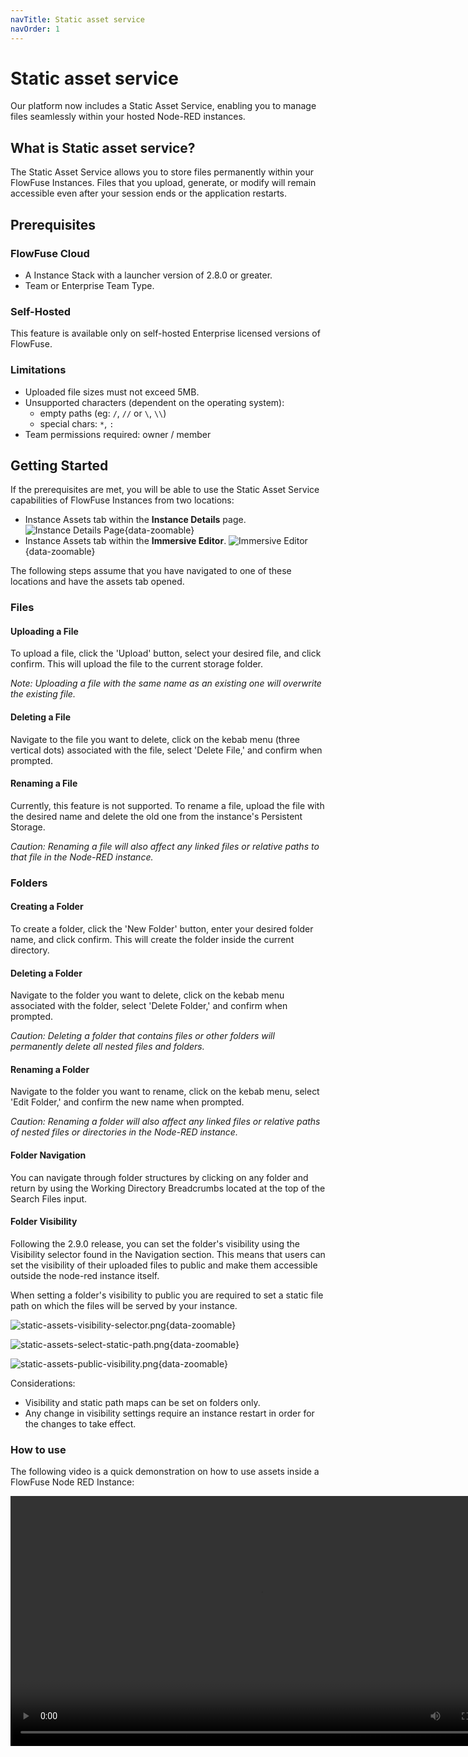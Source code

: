 ```yaml
---
navTitle: Static asset service
navOrder: 1
---
```


# Static asset service

Our platform now includes a Static Asset Service, enabling you to manage files seamlessly within your hosted Node-RED instances.

## What is Static asset service?

The Static Asset Service allows you to store files permanently within your FlowFuse Instances. Files that you upload, generate, or modify will remain accessible even after your session ends or the application restarts.

## Prerequisites

### FlowFuse Cloud

- A Instance Stack with a launcher version of 2.8.0 or greater.
- Team or Enterprise Team Type.

### Self-Hosted

This feature is available only on self-hosted Enterprise licensed versions of FlowFuse.

### Limitations

- Uploaded file sizes must not exceed 5MB.
- Unsupported characters (dependent on the operating system):
  - empty paths (eg: `/`, `//` or `\`, `\\`)
  - special chars: `*`, `:`
- Team permissions required: owner / member

## Getting Started

If the prerequisites are met, you will be able to use the Static Asset Service capabilities of FlowFuse Instances from two locations:

- Instance Assets tab within the **Instance Details** page.
  ![Instance Details Page](./images/assets-tab-instance.png){data-zoomable}
- Instance Assets tab within the **Immersive Editor**.
  ![Immersive Editor](./images/assets-tab-editor.png){data-zoomable}

The following steps assume that you have navigated to one of these locations and have the assets tab opened.

### Files

#### Uploading a File

To upload a file, click the 'Upload' button, select your desired file, and click confirm. This will upload the file to the current storage folder.

*Note: Uploading a file with the same name as an existing one will overwrite the existing file.*

#### Deleting a File

Navigate to the file you want to delete, click on the kebab menu (three vertical dots) associated with the file, select 'Delete File,' and confirm when prompted.

#### Renaming a File

Currently, this feature is not supported. To rename a file, upload the file with the desired name and delete the old one from the instance's Persistent Storage.

*Caution: Renaming a file will also affect any linked files or relative paths to that file in the Node-RED instance.*

### Folders

#### Creating a Folder

To create a folder, click the 'New Folder' button, enter your desired folder name, and click confirm. This will create the folder inside the current directory.

#### Deleting a Folder

Navigate to the folder you want to delete, click on the kebab menu associated with the folder, select 'Delete Folder,' and confirm when prompted.

*Caution: Deleting a folder that contains files or other folders will permanently delete all nested files and folders.*

#### Renaming a Folder

Navigate to the folder you want to rename, click on the kebab menu, select 'Edit Folder,' and confirm the new name when prompted.

*Caution: Renaming a folder will also affect any linked files or relative paths of nested files or directories in the Node-RED instance.*

#### Folder Navigation

You can navigate through folder structures by clicking on any folder and return by using the Working Directory Breadcrumbs located at the top of the Search Files input.

#### Folder Visibility

Following the 2.9.0 release, you can set the folder's visibility using the Visibility selector found in the Navigation section. 
This means that users can set the visibility of their uploaded files to public and make them accessible outside the node-red instance itself.

When setting a folder's visibility to public you are required to set a static file path on which the files will be served by your instance.

![static-assets-visibility-selector.png](images/static-assets-visibility-selector.png){data-zoomable}

![static-assets-select-static-path.png](images/static-assets-select-static-path.png){data-zoomable}

![static-assets-public-visibility.png](images/static-assets-public-visibility.png){data-zoomable}

Considerations:
- Visibility and static path maps can be set on folders only.
- Any change in visibility settings require an instance restart in order for the changes to take effect.

### How to use

The following video is a quick demonstration on how to use assets inside a FlowFuse Node RED Instance:

<video controls width="800">
  <source src="https://website-data.s3.eu-west-1.amazonaws.com/Assets+Service+Demo.mp4" type="video/mp4">
  Your browser does not support the video tag.
</video>
